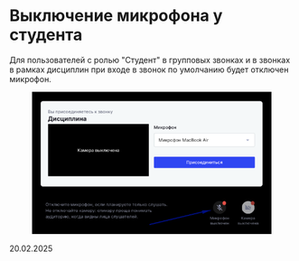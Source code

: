 # Выключение микрофона у студента

Для пользователей с ролью "Студент" в групповых звонках и в звонках в рамках дисциплин при входе в звонок по умолчанию будет отключен микрофон.

<figure><img src="../../.gitbook/assets/image (996).png" alt=""><figcaption></figcaption></figure>

20.02.2025
